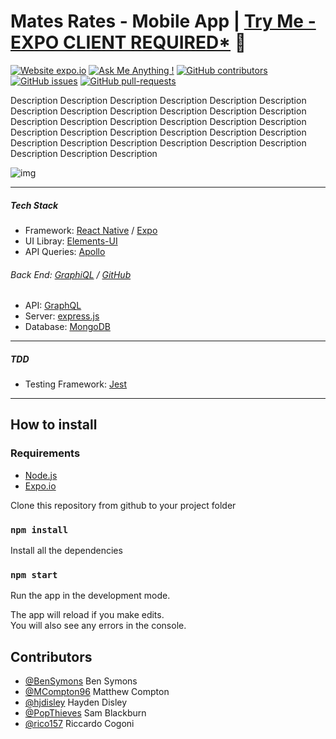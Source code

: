 # **Mates Rates - Mobile App** | [Try Me - EXPO CLIENT REQUIRED*]() 👀
[![Website expo.io](https://img.shields.io/website-up-down-green-red/http/shields.io.svg)](http://expo.io/)
[![Ask Me Anything !](https://img.shields.io/badge/Ask%20me-anything-1abc9c.svg)](https://github.com/PopThieves/MatesRates)
[![GitHub contributors](https://img.shields.io/github/contributors/Naereen/StrapDown.js.svg)](https://github.com/PopThieves/MatesRates/graphs/contributors/)
[![GitHub issues](https://img.shields.io/github/issues/Naereen/StrapDown.js.svg)](https://github.com/PopThieves/MatesRates/issues/)
[![GitHub pull-requests](https://img.shields.io/github/issues-pr/Naereen/StrapDown.js.svg)](https://github.com/PopThieves/MatesRates/pull/)

Description Description Description Description Description Description Description Description Description Description Description Description Description Description Description Description Description Description Description Description Description Description Description Description Description Description Description Description Description Description Description Description Description 
  
  
  ![img](https://github.com/PopThieves/MatesRates/blob/dev/main-screens.png)

  ---
##### Tech Stack
* Framework: [React Native](https://reactjs.org/) / [Expo](https://reactjs.org/)
* UI Libray: [Elements-UI](https://material-ui.com/)
* API Queries: [Apollo](https://www.apollographql.com/)


###### Back End: [GraphiQL](https://matesrates.herokuapp.com/graphql) / [GitHub](https://github.com/BenSymons/BE-Mates-Rates)
* API: [GraphQL](https://graphql.org/)
* Server: [express.js](https://expressjs.com/)
* Database: [MongoDB](cloud.mongodb.com) 


---
##### TDD 
* Testing Framework: [Jest](https://jestjs.io/) 
---



## How to install

### Requirements

* [Node.js](https://nodejs.org/)
* [Expo.io](https://expo.io/)

Clone this repository from github to your project folder


### `npm install`

Install all the dependencies


### `npm start`

Run the app in the development mode.<br />

The app will reload if you make edits.<br />
You will also see any errors in the console.




## Contributors

* [@BenSymons](https://github.com/BenSymons) Ben Symons 
* [@MCompton96](https://github.com/MCompton96) Matthew Compton 
* [@hjdisley](https://github.com/hjdisley) Hayden Disley 
* [@PopThieves](https://github.com/PopThieves) Sam Blackburn 
* [@rico157](https://github.com/rico157) Riccardo Cogoni 
